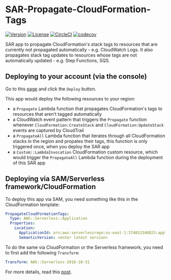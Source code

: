# SAR-Propagate-CloudFormation-Tags

[![Version](https://img.shields.io/badge/semver-1.10.0-blue)](template.yml)
[![License](https://img.shields.io/badge/License-Apache%202.0-blue.svg)](LICENSE)
[![CircleCI](https://circleci.com/gh/lumigo-io/SAR-Propagate-CFN-Tags.svg?style=svg)](https://circleci.com/gh/lumigo-io/SAR-Propagate-CFN-Tags)
[![codecov](https://codecov.io/gh/lumigo-io/SAR-Propagate-CFN-Tags/branch/master/graph/badge.svg)](https://codecov.io/gh/lumigo-io/SAR-Propagate-CFN-Tags)

SAR app to propagate CloudFormation's stack tags to resources that are currently not propagated automatically - e.g. CloudWatch Logs. It also propagates stack tag updates to resources whose tags are not automatically updated - e.g. Step Functions, SQS.

## Deploying to your account (via the console)

Go to this [page](https://serverlessrepo.aws.amazon.com/applications/arn:aws:serverlessrepo:us-east-1:374852340823:applications~propagate-cfn-tags) and click the `Deploy` button.

This app would deploy the following resources to your region:

* a `Propagate` Lambda function that propagates CloudFormation's tags to resources that aren't tagged automatically
* a CloudWatch event pattern that triggers the `Propagate` function whenever `CloudFormation:CreateStack` and `CloudFormation:UpdateStack` events are captured by CloudTrail
* a `PropagateAll` Lambda function that iterates through all CloudFormation stacks in the region and propates their tags, this function is only triggered once, when you deploy the SAR app
* a `Custom::LambdaInvocation` CloudFormation custom resource, which would trigger the `PropagateAll` Lambda function during the deployment of this SAR app

## Deploying via SAM/Serverless framework/CloudFormation

To deploy this app via SAM, you need something like this in the CloudFormation template:

```yml
PropagateCloudFormationTags:
  Type: AWS::Serverless::Application
  Properties:
    Location:
      ApplicationId: arn:aws:serverlessrepo:us-east-1:374852340823:applications/propagate-cfn-tags
      SemanticVersion: <enter latest version>
```

To do the same via CloudFormation or the Serverless framework, you need to first add the following `Transform`:

```yml
Transform: AWS::Serverless-2016-10-31
```

For more details, read this [post](https://theburningmonk.com/2019/05/how-to-include-serverless-repository-apps-in-serverless-yml/).
